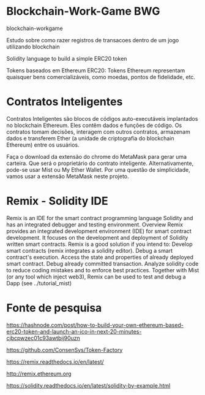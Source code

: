# Blockchain-Work-Game BWG
blockchain-workgame

Estudo sobre como razer registros de transacoes dentro de um jogo utilizando blockchain

Solidity language to build a simple ERC20 token

Tokens baseados em Ethereum ERC20: Tokens Ethereum representam quaisquer bens comercializáveis, como moedas, pontos de fidelidade, etc.

# Contratos Inteligentes
Contratos Inteligentes são blocos de códigos auto-executáveis implantados no blockchain Ethereum. Eles contêm dados e funções de código. Os contratos tomam decisões, interagem com outros contratos, armazenam dados e transferem Ether (a unidade de criptografia do blockchain Ethereum) entre os usuários.

Faça o download da extensão do chrome do MetaMask para gerar uma carteira. Que será o proprietário do contrato inteligente. Alternativamente, pode-se usar Mist ou My Ether Wallet. Por uma questão de simplicidade, vamos usar a extensão MetaMask neste projeto.

# Remix - Solidity IDE
Remix is an IDE for the smart contract programming language Solidity and has an integrated debugger and testing environment.
Overview
Remix provides an integrated development environment (IDE) for smart contract development. It focuses on the development and deployment of Solidity written smart contracts.
Remix is a good solution if you intend to:
Develop smart contracts (remix integrates a solidity editor).
Debug a smart contract's execution.
Access the state and properties of already deployed smart contract.
Debug already committed transaction.
Analyze solidity code to reduce coding mistakes and to enforce best practices.
Together with Mist (or any tool which inject web3), Remix can be used to test and debug a Dapp (see ../tutorial_mist)



# Fonte de pesquisa
https://hashnode.com/post/how-to-build-your-own-ethereum-based-erc20-token-and-launch-an-ico-in-next-20-minutes-cjbcpwzec01c93awtbij90uzn

https://github.com/ConsenSys/Token-Factory

https://remix.readthedocs.io/en/latest/

http://remix.ethereum.org

https://solidity.readthedocs.io/en/latest/solidity-by-example.html


